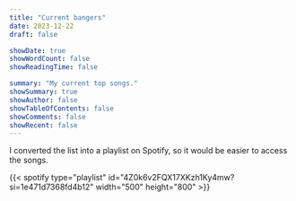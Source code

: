 ```yaml
---
title: "Current bangers"
date: 2023-12-22
draft: false

showDate: true
showWordCount: false
showReadingTime: false

summary: "My current top songs."
showSummary: true
showAuthor: false
showTableOfContents: false
showComments: false
showRecent: false
---
```

I converted the list into a playlist on Spotify, so it would be easier to access the songs.

<!-- playlist-->{{< spotify type="playlist" id="4Z0k6v2FQX17XKzh1Ky4mw?si=1e471d7368fd4b12" width="500" height="800" >}}